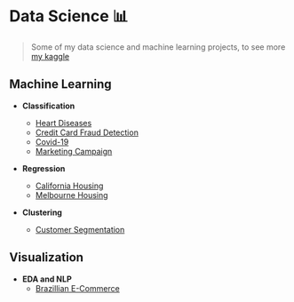 # Data Science :bar_chart:
> Some of my data science and machine learning projects, to see more [my kaggle](https://www.kaggle.com/fabrciomacena)
## Machine Learning
- **Classification**
  - [Heart Diseases](https://github.com/FabricioMacena/Data_Science/blob/main/Heart%20Diseases/heart_diseases_intro.md)
  - [Credit Card Fraud Detection](https://github.com/FabricioMacena/Data_Science/blob/main/Credit%20Card%20Fraud%20Detection/credit_card_fraud_detection_intro.md)
  - [Covid-19](https://github.com/FabricioMacena/Data_Science/blob/main/Covid-19/covid_prediction.md)
  - [Marketing Campaign](https://github.com/FabricioMacena/Data_Science/blob/main/Marketing%20Campaign/marketing_campaign_intro.md)

- **Regression**
  - [California Housing](https://github.com/FabricioMacena/Data_Science/blob/main/California%20Housing/california_housing_intro.md)
  - [Melbourne Housing](https://github.com/FabricioMacena/Data_Science/blob/main/Melbourne%20Housing/melbourne_housing_intro.md)

- **Clustering**
  - [Customer Segmentation](https://github.com/FabricioMacena/Data_Science/blob/main/Customer%20Segmentation/customer_segmentation_intro.md)

## Visualization
- **EDA and NLP**
  - [Brazillian E-Commerce](https://github.com/FabricioMacena/Data_Science/blob/main/Brazillian%20E-Commerce%20by%20Olist/brazillian_ecommerce_intro.md)